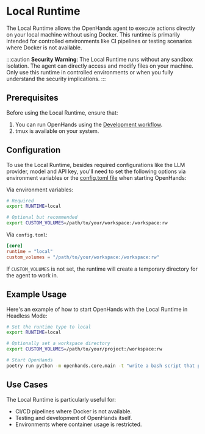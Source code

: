 # Local Runtime

The Local Runtime allows the OpenHands agent to execute actions directly on your local machine without using Docker.
This runtime is primarily intended for controlled environments like CI pipelines or testing scenarios where Docker is not available.

:::caution
**Security Warning**: The Local Runtime runs without any sandbox isolation. The agent can directly access and modify
files on your machine. Only use this runtime in controlled environments or when you fully understand the security implications.
:::

## Prerequisites

Before using the Local Runtime, ensure that:

1. You can run OpenHands using the [Development workflow](https://github.com/All-Hands-AI/OpenHands/blob/main/Development.md).
2. tmux is available on your system.

## Configuration

To use the Local Runtime, besides required configurations like the LLM provider, model and API key, you'll need to set
the following options via environment variables or the [config.toml file](https://github.com/All-Hands-AI/OpenHands/blob/main/config.template.toml) when starting OpenHands:

Via environment variables:

```bash
# Required
export RUNTIME=local

# Optional but recommended
export CUSTOM_VOLUMES=/path/to/your/workspace:/workspace:rw
```

Via `config.toml`:

```toml
[core]
runtime = "local"
custom_volumes = "/path/to/your/workspace:/workspace:rw"
```

If `CUSTOM_VOLUMES` is not set, the runtime will create a temporary directory for the agent to work in.

## Example Usage

Here's an example of how to start OpenHands with the Local Runtime in Headless Mode:

```bash
# Set the runtime type to local
export RUNTIME=local

# Optionally set a workspace directory
export CUSTOM_VOLUMES=/path/to/your/project:/workspace:rw

# Start OpenHands
poetry run python -m openhands.core.main -t "write a bash script that prints hi"
```

## Use Cases

The Local Runtime is particularly useful for:

- CI/CD pipelines where Docker is not available.
- Testing and development of OpenHands itself.
- Environments where container usage is restricted.
